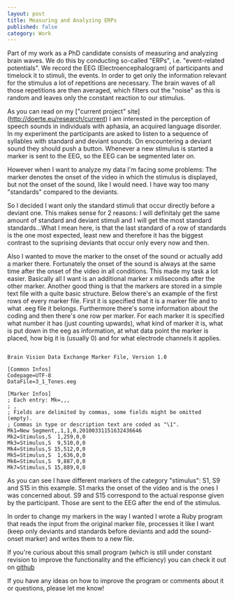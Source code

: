 ```yaml
---
layout: post
title: Measuring and Analyzing ERPs
published: false
category: Work
---
```


Part of my work as a PhD candidate consists of measuring and 
analyzing brain waves. We do this by conducting so-called "ERPs", i.e. 
"event-related potentials". We record the EEG (Electroencephalogram)
of participants and timelock it to stimuli, the events. In order to get only
the information relevant for the stimulus a lot of repetitions are necessary.
The brain waves of all those repetitions are then averaged, which filters out 
the "noise" as this is random and leaves only the constant reaction to our stimulus.

As you can read on my ["current project" site] (http://doerte.eu/research/current)
I am interested in the perception of speech sounds in individuals with aphasia,
an acquired language disorder. In my experiment the participants are asked to 
listen to a sequence of syllables with standard and deviant sounds. On encountering 
a deviant sound they should push a button. Whenever a new stimulus is started a
marker is sent to the EEG, so the EEG can be segmented later on.

However when I want to analyze my data I'm facing some problems: The marker denotes
the onset of the video in which the stimulus is displayed, but not the onset of the sound,
like I would need. I have way too many "standards" compared to the deviants. 

So I decided I want only the standard stimuli that occur directly before a deviant one.
This makes sense for 2 reasons: I will definitaly get the same amount of standard and 
deviant stimuli and I will get the most standard standards...What I mean here, is that 
the last standard of a row of standards is the one most expected, least new and therefore
it has the biggest contrast to the suprising deviants that occur only every now and then.

Also I wanted to move the marker to the onset of the sound or actually add a marker there. 
Fortunately the onset of the sound is always at the same time after the onset of the video in all conditions.
This made my task a lot easier. Basically all I want is an additional marker x miliseconds after
the other marker. Another good thing is that the markers are stored in a simple text file with
a quite basic structure. Below there's an example of the first rows of every marker file.
First it is specified that it is a marker file and to what .eeg file it belongs. Furthermore there's 
some information about the coding and then there's one row per marker. For each marker
it is specified what number it has (just counting upwards), what kind of marker it is, what
is put down in the eeg as information, at what data point the marker is placed, how big it is (usually 0) and for what electrode channels it applies.

<pre><code>
Brain Vision Data Exchange Marker File, Version 1.0

[Common Infos]
Codepage=UTF-8
DataFile=3_1_Tones.eeg

[Marker Infos]
; Each entry: Mk<Marker number>=<Type>,<Description>,<Position in data points>,
; <Size in data points>, <Channel number (0 = marker is related to all channels)>
; Fields are delimited by commas, some fields might be omitted (empty).
; Commas in type or description text are coded as "\1".
Mk1=New Segment,,1,1,0,20100331151632436646
Mk2=Stimulus,S  1,259,0,0
Mk3=Stimulus,S  9,510,0,0
Mk4=Stimulus,S 15,512,0,0
Mk5=Stimulus,S  1,636,0,0
Mk6=Stimulus,S  9,887,0,0
Mk7=Stimulus,S 15,889,0,0
</code></pre>

As you can see I have different markers of the category "stimulus": S1, S9 and S15 
in this example. S1 marks the onset of the video and is the ones I was concerned 
about. S9 and S15 correspond to the actual response given by the participant. Those
are sent to the EEG after the end of the stimulus.

In order to change my markers in the way I wanted I wrote a Ruby program that reads
the input from the original marker file, processes it like I want (keep only deviants and 
standards before deviants and add the sound-onset marker) and writes them to a new 
file.

If you're curious about this small program (which is still under constant revision to 
improve the functionality and the efficiency) you can check it out on [github](http://github.com/doerte/LearningRuby/blob/master/triggersNeu.rb)

If you have any ideas on how to improve the program or comments about it or questions, please let me know!